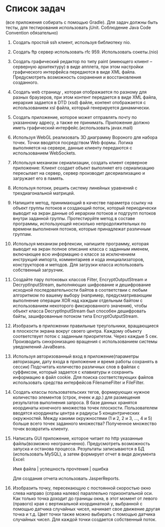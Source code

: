 # Список задач  

(все приложения собирать с помощью Gradle). Для задач должны быть тесты, для тестирования использовать jUnit. Соблюдение Java Code Convention обязательно)

1. Создать простой ssh клиент, используя библиотеку nio.

2. Создать ftp сервер использовать rfc 959. Использовать сокеты.(nio)

3. Создать графический редактор по типу paint (имеющего клиент –серверную архитектуру) в виде апплета, при этом настройки графического интерфейса передаются в виде XML файла. Предусмотреть возможность сохранения и восстановления созданного.

4. Создать web страницу , которая отображается по разному для разных браузеров, при этом контент передается в виде XML файла, иерархия задается в DTD (xsd) файле, контент отображается с использованием  xsl файла, который генерируется динамически.

5. Создать приложение, которое может отправлять почту по указанному адресу, а также ее принимать. Приложение должно иметь графический интерфейс.(использовать javax.mail)

6. Используя WebGL реализовать 3D диаграмму Вороного для набора точек. Точки вводятся посредством Web формы. Логика выполняется на сервере, данные клиенту передаются  с использованием WebSockets.

7. Используя механизм сериализации, создать клиент серверное приложение: Клиент создает объект выполняет его сериализацию пересылает на сервер, сервер производит десериализацию и загружает его в память.

8. Используя потоки, решить систему линейных уравнений с трехдиагональной матрицей.

9. Напишите метод, принимающий в качестве параметра ссылку на объект группы потоков и создающий поток, который периодически выводит на экран данные об иерархии потоков и подгрупп потоков внутри заданной группы. Протестируйте метод в составе программы, использующей несколько непродолжительных по времени выполнения потоков, которые принадлежат различным группам.

10. Используя механизм рефлексии, напишите программу, которая выводит на экран полное описание класса с заданным именем, включающее всю информацию о классе за исключением инструкций импорта, комментариев и кода инициализаторов, конструкторов и методов. Для загрузки класса использовать собственный загрузчик.

11. Создайте  пару  потоковых  классов  Filter, EncryptOutputStream и DecryptlnputStream, выполняющих шифрование и дешифрование исходной последовательности байтов в соответствии с любым алгоритмом по вашему выбору (например, предусматривающим выполнение операции XOR над каждым отдельным байтом с использованием некоторого фиксированного значения), чтобы объект класса DecryptlnputStream был способен дешифровать байты, зашифрованные потоком типа EncryptOutputStream.

12. Изобразить в приложении правильные треугольники, вращающиеся в плоскости экрана вокруг своего центра. Каждому объекту соответствует поток с заданным приоритетом. Через каждые 5 сек. Производить синхронизацию вращения с использованием системы уведомлений JavaBeans.

13. Используя авторизованный вход в приложение(параметры авторизации, дату входа в приложение и время работы сохранять в сессии) Подсчитать количество различных слов в файлах с суффиксом, который задается с клавиатуры и сохранить информацию в файл cookie. Для поиска соответствующих файлов использовать средства  интерфейсов FilenameFilter и FileFilter.

14. Создать классы пользовательских тегов, формирующих нужное количество элементов (строк, ячеек и др.) для размещения результатов выполнения запроса. В базе данных хранятся координаты конечного множества точек плоскости. Пользователем вводятся координаты центра и радиусы 5 концентрических окружностей. Между какими окружностями (1 и 2, 2 и 3, ..., 4 и 5) больше всего точек заданного множества? Полученное множество точек возвратить клиенту.

15. Написать GUI приложение, которое читает по http указанные файлы(возможно неограниченно). Предусмотреть возможность запуска и останова процесса. Результаты записываются в БД (использовать MySQL), а затем формирует отчет в виде документа Excel:

    Имя файла | успешность прочтения | ошибка

    Для создания отчета использовать JasperReports.

16. Изобразить точку, пересекающую с постоянной скоростью окно слева направо (справа налево)  параллельно горизонтальной оси. Как только точка доходит до границы окна, в этот момент от левого (правого) края с вертикальной координатной y, выбранной с помощью датчика случайных   чисел, начинает свое движение другая точка и т.д. Цвет точки также можно выбирать с помощью датчика случайных чисел. Для каждой точки создается собственный поток.
